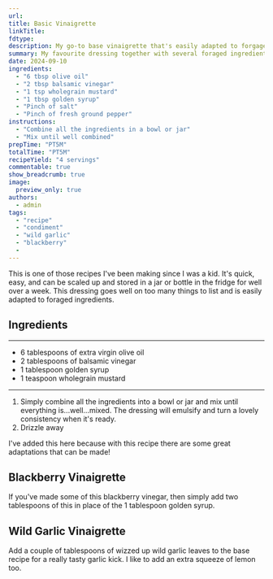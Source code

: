 ```yaml
---
url:
title: Basic Vinaigrette
linkTitle: 
fdtype: 
description: My go-to base vinaigrette that's easily adapted to forgaged ingredients!
summary: My favourite dressing together with several foraged ingredient adaptations.
date: 2024-09-10
ingredients:
  - "6 tbsp olive oil"
  - "2 tbsp balsamic vinegar"
  - "1 tsp wholegrain mustard"
  - "1 tbsp golden syrup"
  - "Pinch of salt"
  - "Pinch of fresh ground pepper"
instructions:
  - "Combine all the ingredients in a bowl or jar"
  - "Mix until well combined"
prepTime: "PT5M"
totalTime: "PT5M"
recipeYield: "4 servings"
commentable: true
show_breadcrumb: true 
image:
  preview_only: true
authors:
  - admin
tags:
  - "recipe"
  - "condiment"
  - "wild garlic"
  - "blackberry"
  - 
---
```

This is one of those recipes I've been making since I was a kid. It's quick, easy, and can be scaled up and stored in a jar or bottle in the fridge for well over a week. This dressing goes well on too many things to list and is easily adapted to foraged ingredients.

## Ingredients
---
- 6 tablespoons of extra virgin olive oil
- 2 tablespoons of balsamic vinegar
- 1 tablespoon golden syrup
- 1 teaspoon wholegrain mustard
---

1. Simply combine all the ingredients into a bowl or jar and mix until everything is...well...mixed. The dressing will emulsify and turn a lovely consistency when it's ready.
2. Drizzle away

I've added this here because with this recipe there are some great adaptations that can be made!

## Blackberry Vinaigrette

If you've made some of this blackberry vinegar, then simply add two tablespoons of this in place of the 1 tablespoon golden syrup.

## Wild Garlic Vinaigrette

Add a couple of tablespoons of wizzed up wild garlic leaves to the base recipe for a really tasty garlic kick. I like to add an extra squeeze of lemon too. 